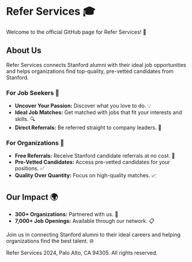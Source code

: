 # Refer Services 🎓

Welcome to the official GitHub page for Refer Services! 🌟

## About Us

Refer Services connects Stanford alumni with their ideal job opportunities and helps organizations find top-quality, pre-vetted candidates from Stanford.

### For Job Seekers 🚀
- **Uncover Your Passion:** Discover what you love to do. 💡
- **Ideal Job Matches:** Get matched with jobs that fit your interests and skills. 🔍
- **Direct Referrals:** Be referred straight to company leaders. 🎯

### For Organizations 🏢
- **Free Referrals:** Receive Stanford candidate referrals at no cost. 💼
- **Pre-Vetted Candidates:** Access pre-vetted candidates for your positions. ✅
- **Quality Over Quantity:** Focus on high-quality matches. 📈

## Our Impact 🌍
- **300+ Organizations:** Partnered with us. 🤝
- **7,000+ Job Openings:** Available through our network. 📋

Join us in connecting Stanford alumni to their ideal careers and helping organizations find the best talent. 🌐

Refer Services 2024, Palo Alto, CA 94305. All rights reserved.
